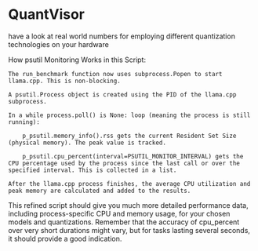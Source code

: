 # QuantVisor
have a look at real world numbers for employing different quantization technologies on your hardware

How psutil Monitoring Works in this Script:

    The run_benchmark function now uses subprocess.Popen to start llama.cpp. This is non-blocking.

    A psutil.Process object is created using the PID of the llama.cpp subprocess.

    In a while process.poll() is None: loop (meaning the process is still running):

        p_psutil.memory_info().rss gets the current Resident Set Size (physical memory). The peak value is tracked.

        p_psutil.cpu_percent(interval=PSUTIL_MONITOR_INTERVAL) gets the CPU percentage used by the process since the last call or over the specified interval. This is collected in a list.

    After the llama.cpp process finishes, the average CPU utilization and peak memory are calculated and added to the results.

This refined script should give you much more detailed performance data, including process-specific CPU and memory usage, for your chosen models and quantizations. Remember that the accuracy of cpu_percent over very short durations might vary, but for tasks lasting several seconds, it should provide a good indication.